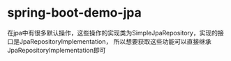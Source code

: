 # spring-boot-demo-jpa
在jpa中有很多默认操作，这些操作的实现类为SimpleJpaRepository，实现的接口是JpaRepositoryImplementation，
所以想要获取这些功能可以直接继承JpaRepositoryImplementation即可
